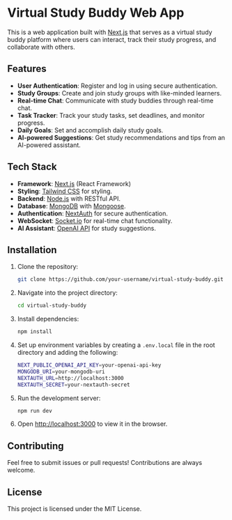 # Virtual Study Buddy Web App

This is a web application built with [Next.js](https://nextjs.org/) that serves as a virtual study buddy platform where users can interact, track their study progress, and collaborate with others.

## Features

- **User Authentication**: Register and log in using secure authentication.
- **Study Groups**: Create and join study groups with like-minded learners.
- **Real-time Chat**: Communicate with study buddies through real-time chat.
- **Task Tracker**: Track your study tasks, set deadlines, and monitor progress.
- **Daily Goals**: Set and accomplish daily study goals.
- **AI-powered Suggestions**: Get study recommendations and tips from an AI-powered assistant.

## Tech Stack

- **Framework**: [Next.js](https://nextjs.org/) (React Framework)
- **Styling**: [Tailwind CSS](https://tailwindcss.com/) for styling.
- **Backend**: [Node.js](https://nodejs.org/) with RESTful API.
- **Database**: [MongoDB](https://www.mongodb.com/) with [Mongoose](https://mongoosejs.com/).
- **Authentication**: [NextAuth](https://next-auth.js.org/) for secure authentication.
- **WebSocket**: [Socket.io](https://socket.io/) for real-time chat functionality.
- **AI Assistant**: [OpenAI API](https://beta.openai.com/docs/) for study suggestions.

## Installation

1. Clone the repository:
    ```bash
    git clone https://github.com/your-username/virtual-study-buddy.git
    ```
2. Navigate into the project directory:
    ```bash
    cd virtual-study-buddy
    ```
3. Install dependencies:
    ```bash
    npm install
    ```
4. Set up environment variables by creating a `.env.local` file in the root directory and adding the following:
    ```bash
    NEXT_PUBLIC_OPENAI_API_KEY=your-openai-api-key
    MONGODB_URI=your-mongodb-uri
    NEXTAUTH_URL=http://localhost:3000
    NEXTAUTH_SECRET=your-nextauth-secret
    ```

5. Run the development server:
    ```bash
    npm run dev
    ```

6. Open [http://localhost:3000](http://localhost:3000) to view it in the browser.

## Contributing

Feel free to submit issues or pull requests! Contributions are always welcome.

## License

This project is licensed under the MIT License.
